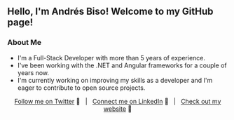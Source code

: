 ## Hello, I'm Andrés Biso! Welcome to my GitHub page!

### About Me
- I'm a Full-Stack Developer with more than 5 years of experience.
- I've been working with the .NET and Angular frameworks for a couple of years now.
- I'm currently working on improving my skills as a developer and I'm eager to contribute to open source projects.

<div align="middle">
 
[Follow me on Twitter][Twitter] :speech_balloon:&nbsp;&nbsp;&nbsp;|&nbsp;&nbsp;&nbsp;[Connect me on LinkedIn][LinkedIn] :necktie:&nbsp;&nbsp;&nbsp;|&nbsp;&nbsp;&nbsp;[Check out my website][Website] :link:  

</div>

<!--
Quick Link 
-->

[Twitter]:https://twitter.com/andres_biso
[LinkedIn]:https://www.linkedin.com/in/andresbiso/
[GitHub]:https://github.com/andresbiso
[Website]:https://andresbiso.netlify.app/
